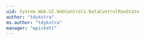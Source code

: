 ```yaml
---
uid: System.Web.UI.WebControls.DataControlRowState
author: "tdykstra"
ms.author: "tdykstra"
manager: "wpickett"
---
```

